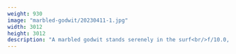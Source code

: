 ```yaml
---
weight: 930
image: "marbled-godwit/20230411-1.jpg"
width: 3012
height: 3012
description: "A marbled godwit stands serenely in the surf<br/>f/10.0, 1/1000, 300.0 mm, iso800"
---
```

